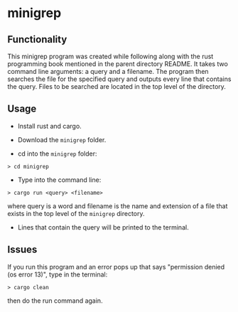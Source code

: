 # minigrep

## Functionality

This minigrep program was created while following along with the rust programming book mentioned in the parent directory README. It takes two command line arguments: a query and a filename. The program then searches the file for the specified query and outputs every line that contains the query. Files to be searched are located in the top level of the directory. 

## Usage

- Install rust and cargo.

- Download the `minigrep` folder.

- cd into the `minigrep` folder:

`> cd minigrep`

- Type into the command line:

`> cargo run <query> <filename>`

where query is a word and filename is the name and extension of a file that exists in the top level of the `minigrep` directory.

- Lines that contain the query will be printed to the terminal.

## Issues

If you run this program and an error pops up that says "permission denied (os error 13)", type in the terminal:

`> cargo clean`

then do the run command again. 
